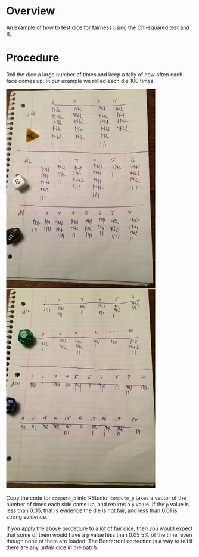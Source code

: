 # Overview

An example of how to test dice for fairness using the Chi-squared test and R.

# Procedure

Roll the dice a large number of times and keep a tally of how often
each face comes up.  In our example we rolled each die 100 times.

<img width="400px" src="https://raw.githubusercontent.com/weatherspud/are-dice-fair/master/die_results.jpg">&nbsp;<img width="400px" src="https://raw.githubusercontent.com/weatherspud/are-dice-fair/master/die_results2.jpg">

Copy the code for `compute_p` into RStudio.  `compute_p` takes a
vector of the number of times each side came up, and returns a `p`
value.  If the `p` value is less than 0.05, that is evidence the die
is not fair, and less than 0.01 is strong evidence.

If you apply the above procedure to a lot of fair dice, then you would
expect that some of them would have a `p` value less than 0.05 5% of
the time, even though none of them are loaded.  The Bonferroni correction
is a way to tell if there are any unfair dice in the batch.  
